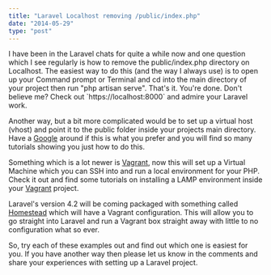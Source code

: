 ```yaml
---
title: "Laravel Localhost removing /public/index.php"
date: "2014-05-29"
type: "post"
---
```


I have been in the Laravel chats for quite a while now and one question which I see regularly is how to remove the public/index.php directory on Localhost. The easiest way to do this (and the way I always use) is to open up your Command prompt or Terminal and cd into the main directory of your project then run "php artisan serve". That's it. You're done. Don't believe me? Check out \`https://localhost:8000\` and admire your Laravel work.

Another way, but a bit more complicated would be to set up a virtual host (vhost) and point it to the public folder inside your projects main directory. Have a [Google](https://google.com) around if this is what you prefer and you will find so many tutorials showing you just how to do this.

Something which is a lot newer is [Vagrant](https://vagrantup.com), now this will set up a Virtual Machine which you can SSH into and run a local environment for your PHP. Check it out and find some tutorials on installing a LAMP environment inside your [Vagrant](https://vagrantup.com) project.

Laravel's version 4.2 will be coming packaged with something called [Homestead](https://laravel.com/docs/homestead) which will have a Vagrant configuration. This will allow you to go straight into Laravel and run a Vagrant box straight away with little to no configuration what so ever.

So, try each of these examples out and find out which one is easiest for you. If you have another way then please let us know in the comments and share your experiences with setting up a Laravel project.
